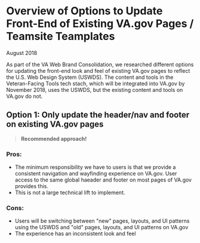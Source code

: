 # Overview of Options to Update Front-End of Existing VA.gov Pages / Teamsite Teamplates
August 2018

As part of the VA Web Brand Consolidation, we researched different options for updating the front-end look and feel of existing VA.gov pages to reflect the U.S. Web Design System (USWDS). The content and tools in the Veteran-Facing Tools tech stach, which will be integrated into VA.gov by November 2018, uses the USWDS, but the existing content and tools on VA.gov do not.

## Option 1: Only update the header/nav and footer on existing VA.gov pages
> **Recommended approach!**

### Pros:
- The minimum responsibility we have to users is that we provide a consistent navigation and wayfinding experience on VA.gov. User access to the same global haeader and footer on most pages of VA.gov provides this.
- This is not a large technical lift to implement.

### Cons:
- Users will be switching between "new" pages, layouts, and UI patterns using the USWDS and "old" pages, layouts, and UI patterns on VA.gov
- The experience has an inconsistent look and feel

